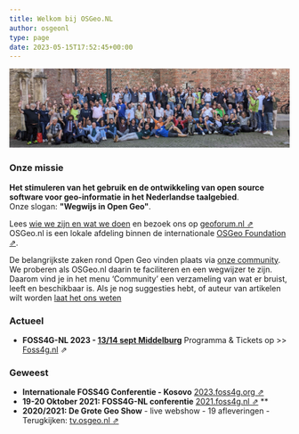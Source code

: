 ```yaml
---
title: Welkom bij OSGeo.NL
author: osgeonl
type: page
date: 2023-05-15T17:52:45+00:00
---
```


![](/photos/2023/groeps.jpg)

### Onze missie

**Het stimuleren van het gebruik en de ontwikkeling van 
open source software voor geo-informatie in het Nederlandse taalgebied**.  
Onze slogan: **"Wegwijs in Open Geo"**.

Lees [wie we zijn en wat we doen][1] en bezoek ons op [geoforum.nl &neArr;][2]  
OSGeo.nl is een lokale afdeling binnen de internationale
[OSGeo Foundation &neArr;](https://osgeo.org).

De belangrijkste zaken rond Open Geo vinden plaats via [onze community][1].
We proberen als OSGeo.nl daarin te faciliteren en een wegwijzer te zijn. 
Daarom vind je in het menu &#8216;Community&#8217; een verzameling van wat er 
bruist, leeft en beschikbaar is. Als je nog suggesties hebt, 
of auteur van artikelen wilt worden [laat het ons weten][2]

### Actueel

- **FOSS4G-NL 2023 - [13/14 sept Middelburg](https://foss4g.nl)** Programma & Tickets op >> [Foss4g.nl](https://foss4g.nl) &neArr;

### Geweest

* **Internationale FOSS4G Conferentie - Kosovo** [2023.foss4g.org &neArr;](https://2023.foss4g.org/)
* **19-20 Oktober 2021: FOSS4G-NL conferentie** [2021.foss4g.nl &neArr;](https://2021.foss4g.nl) <span class="wpel-icon wpel-image wpel-icon-19"></span>**  
* **2020/2021: De Grote Geo Show** - live webshow - 19 afleveringen - Terugkijken: [tv.osgeo.nl &neArr;](https://tv.osgeo.nl) <span class="wpel-icon wpel-image wpel-icon-19"></span>   


 [1]: /about/
 [2]: /geoforum-nl/
 [3]: /posts/

